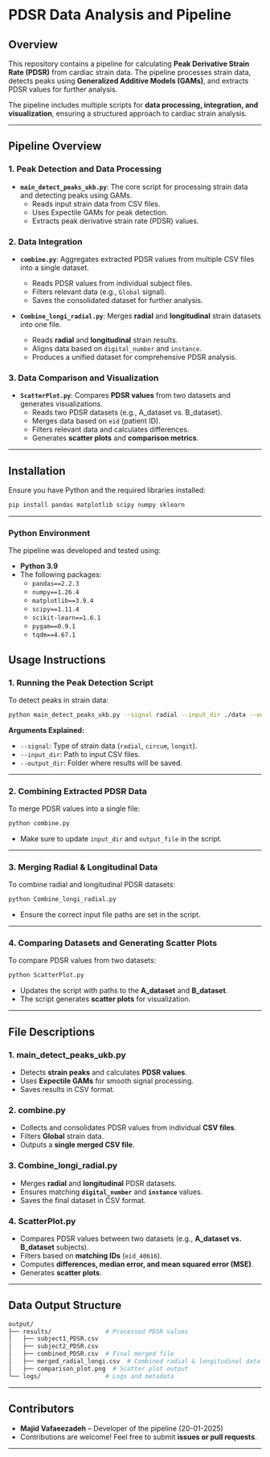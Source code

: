 # PDSR Data Analysis and Pipeline

## Overview

This repository contains a pipeline for calculating **Peak Derivative Strain Rate (PDSR)** from cardiac strain data. The pipeline processes strain data, detects peaks using **Generalized Additive Models (GAMs)**, and extracts PDSR values for further analysis.

The pipeline includes multiple scripts for **data processing, integration, and visualization**, ensuring a structured approach to cardiac strain analysis.

---

## **Pipeline Overview**

### **1. Peak Detection and Data Processing**
- **`main_detect_peaks_ukb.py`**: The core script for processing strain data and detecting peaks using GAMs.
  - Reads input strain data from CSV files.
  - Uses Expectile GAMs for peak detection.
  - Extracts peak derivative strain rate (PDSR) values.

### **2. Data Integration**
- **`combine.py`**: Aggregates extracted PDSR values from multiple CSV files into a single dataset.
  - Reads PDSR values from individual subject files.
  - Filters relevant data (e.g., `Global` signal).
  - Saves the consolidated dataset for further analysis.

- **`Combine_longi_radial.py`**: Merges **radial** and **longitudinal** strain datasets into one file.
  - Reads **radial** and **longitudinal** strain results.
  - Aligns data based on `digital_number` and `instance`.
  - Produces a unified dataset for comprehensive PDSR analysis.

### **3. Data Comparison and Visualization**
- **`ScatterPlot.py`**: Compares **PDSR values** from two datasets and generates visualizations.
  - Reads two PDSR datasets (e.g.,  A_dataset vs. B_dataset).
  - Merges data based on `eid` (patient ID).
  - Filters relevant data and calculates differences.
  - Generates **scatter plots** and **comparison metrics**.

---

## **Installation**
Ensure you have Python and the required libraries installed:

```bash
pip install pandas matplotlib scipy numpy sklearn
```

---

### **Python Environment**
The pipeline was developed and tested using:
- **Python 3.9**
- The following packages:
  - `pandas==2.2.3`
  - `numpy==1.26.4`
  - `matplotlib==3.9.4`
  - `scipy==1.11.4`
  - `scikit-learn==1.6.1`
  - `pygam==0.9.1`
  - `tqdm==4.67.1`
## **Usage Instructions**

### **1. Running the Peak Detection Script**
To detect peaks in strain data:

```bash
python main_detect_peaks_ukb.py --signal radial --input_dir ./data --output_dir ./results
```

**Arguments Explained:**
- `--signal`: Type of strain data (`radial`, `circum`, `longit`).
- `--input_dir`: Path to input CSV files.
- `--output_dir`: Folder where results will be saved.

---

### **2. Combining Extracted PDSR Data**
To merge PDSR values into a single file:

```bash
python combine.py
```

- Make sure to update `input_dir` and `output_file` in the script.

---

### **3. Merging Radial & Longitudinal Data**
To combine radial and longitudinal PDSR datasets:

```bash
python Combine_longi_radial.py
```

- Ensure the correct input file paths are set in the script.

---

### **4. Comparing Datasets and Generating Scatter Plots**
To compare PDSR values from two datasets:

```bash
python ScatterPlot.py
```

- Updates the script with paths to the **A_dataset** and **B_dataset**.
- The script generates **scatter plots** for visualization.

---

## **File Descriptions**

### **1. main_detect_peaks_ukb.py**
- Detects **strain peaks** and calculates **PDSR values**.
- Uses **Expectile GAMs** for smooth signal processing.
- Saves results in CSV format.

### **2. combine.py**
- Collects and consolidates PDSR values from individual **CSV files**.
- Filters **Global** strain data.
- Outputs a **single merged CSV file**.

### **3. Combine_longi_radial.py**
- Merges **radial** and **longitudinal** PDSR datasets.
- Ensures matching **`digital_number`** and **`instance`** values.
- Saves the final dataset in CSV format.

### **4. ScatterPlot.py**
- Compares PDSR values between two datasets (e.g., **A_dataset vs. B_dataset** subjects).
- Filters based on **matching IDs** (`eid_40616`).
- Computes **differences, median error, and mean squared error (MSE)**.
- Generates **scatter plots**.

---

## **Data Output Structure**
```bash
output/
├── results/               # Processed PDSR values
│   ├── subject1_PDSR.csv
│   ├── subject2_PDSR.csv
│   ├── combined_PDSR.csv  # Final merged file
│   ├── merged_radial_longi.csv  # Combined radial & longitudinal data
│   ├── comparison_plot.png  # Scatter plot output
└── logs/                  # Logs and metadata
```

---

## **Contributors**
- **Majid Vafaeezadeh** – Developer of the pipeline (20-01-2025)
- Contributions are welcome! Feel free to submit **issues or pull requests**.

---





